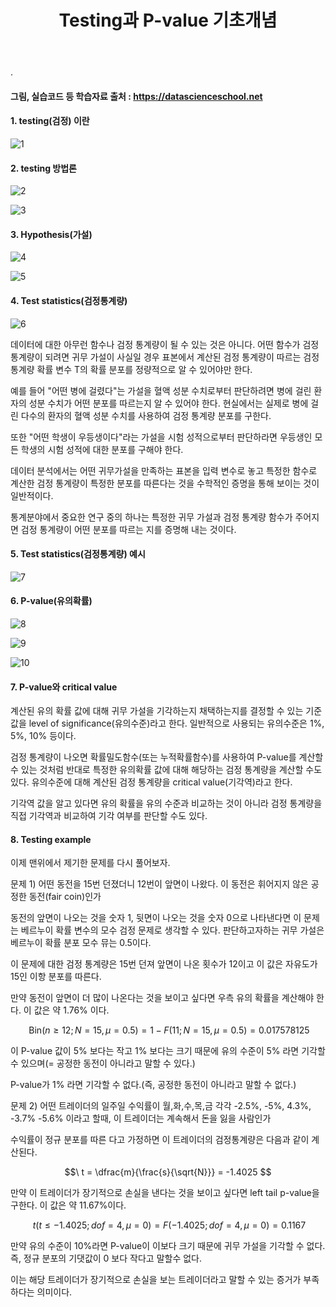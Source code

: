 ﻿---
layout: post
title: "Testing과 P-value 기초개념"
tags: [수학기초]
comments: true
---

.

#### 그림, 실습코드 등 학습자료 출처 : https://datascienceschool.net

#### 1. testing(검정) 이란

![1](https://user-images.githubusercontent.com/41605276/57006747-38d7db80-6c1e-11e9-85e1-b3dc10cb7b2e.jpg)

#### 2. testing 방법론

![2](https://user-images.githubusercontent.com/41605276/57006753-455c3400-6c1e-11e9-9e67-e1b3d0e0e2d2.jpg)

![3](https://user-images.githubusercontent.com/41605276/57006758-50af5f80-6c1e-11e9-81f7-bce6c9788450.jpg)

#### 3. Hypothesis(가설)

![4](https://user-images.githubusercontent.com/41605276/57006772-5ad15e00-6c1e-11e9-9b03-abe82642faff.jpg)

![5](https://user-images.githubusercontent.com/41605276/57006777-64f35c80-6c1e-11e9-966e-264fe55e035d.jpg)

#### 4. Test statistics(검정통계량)

![6](https://user-images.githubusercontent.com/41605276/57006783-72104b80-6c1e-11e9-886d-4585f24129b2.jpg)

데이터에 대한 아무런 함수나 검정 통계량이 될 수 있는 것은 아니다. 어떤 함수가 검정 통계량이 되려면 귀무 가설이 사실일 경우 표본에서 계산된 검정 통계량이 따르는 검정 통계량 확률 변수  T의 확률 분포를 정량적으로 알 수 있어야만 한다.

예를 들어 "어떤 병에 걸렸다"는 가설을 혈액 성분 수치로부터 판단하려면 병에 걸린 환자의 성분 수치가 어떤 분포를 따르는지 알 수 있어야 한다. 현실에서는 실제로 병에 걸린 다수의 환자의 혈액 성분 수치를 사용하여 검정 통계량 분포를 구한다. 

또한 "어떤 학생이 우등생이다"라는 가설을 시험 성적으로부터 판단하라면 우등생인 모든 학생의 시험 성적에 대한 분포를 구해야 한다.

데이터 분석에서는 어떤 귀무가설을 만족하는 표본을 입력 변수로 놓고 특정한 함수로 계산한 검정 통계량이 특정한 분포를 따른다는 것을 수학적인 증명을 통해 보이는 것이 일반적이다. 

통계분야에서 중요한 연구 중의 하나는 특정한 귀무 가설과 검정 통계량 함수가 주어지면 검정 통계량이 어떤 분포를 따르는 지를 증명해 내는 것이다.

#### 5. Test statistics(검정통계량) 예시

![7](https://user-images.githubusercontent.com/41605276/57006797-881e0c00-6c1e-11e9-8e4b-0dec4cbb3b90.jpg)

#### 6. P-value(유의확률)

![8](https://user-images.githubusercontent.com/41605276/57006806-9e2bcc80-6c1e-11e9-8cbd-57c91fe7996f.jpg)

![9](https://user-images.githubusercontent.com/41605276/57006812-aa178e80-6c1e-11e9-950e-1162d4798a33.jpg)

![10](https://user-images.githubusercontent.com/41605276/57006824-ba2f6e00-6c1e-11e9-82ab-f176fbfa2afb.png)

#### 7. P-value와 critical value

계산된 유의 확률 값에 대해 귀무 가설을 기각하는지 채택하는지를 결정할 수 있는 기준 값을 level of significance(유의수준)라고 한다. 일반적으로 사용되는 유의수준은 1%, 5%, 10% 등이다.

검정 통계량이 나오면 확률밀도함수(또는 누적확률함수)를 사용하여 P-value를 계산할 수 있는 것처럼 반대로 특정한 유의확률 값에 대해 해당하는 검정 통계량을 계산할 수도 있다. 유의수준에 대해 계산된 검정 통계량을 critical value(기각역)라고 한다.

기각역 값을 알고 있다면 유의 확률을 유의 수준과 비교하는 것이 아니라 검정 통계량을 직접 기각역과 비교하여 기각 여부를 판단할 수도 있다.

#### 8. Testing example

이제 맨위에서 제기한 문제를 다시 풀어보자.

문제 1) 어떤 동전을 15번 던졌더니 12번이 앞면이 나왔다. 이 동전은 휘어지지 않은 공정한 동전(fair coin)인가

동전의 앞면이 나오는 것을 숫자 1, 뒷면이 나오는 것을 숫자 0으로 나타낸다면 이 문제는 베르누이 확률 변수의 모수 검정 문제로 생각할 수 있다. 판단하고자하는 귀무 가설은 베르누이 확률 분포 모수 뮤는 0.5이다. 

이 문제에 대한 검정 통계량은 15번 던져 앞면이 나온 횟수가 12이고 이 값은 자유도가 15인 이항 분포를 따른다.

만약 동전이 앞면이 더 많이 나온다는 것을 보이고 싶다면 우측 유의 확률을 계산해야 한다. 이 값은 약 1.76% 이다.

$$\ \text{Bin}(n \geq 12;N=15, \mu=0.5) = 1 - F(11;N=15, \mu=0.5) = 0.017578125 $$

이 P-value 값이 5% 보다는 작고 1% 보다는 크기 때문에 유의 수준이 5% 라면 기각할 수 있으며(= 공정한 동전이 아니라고 말할 수 있다.) 

P-value가 1% 라면 기각할 수 없다.(즉, 공정한 동전이 아니라고 말할 수 없다.)

문제 2) 어떤 트레이더의 일주일 수익률이 월,화,수,목,금 각각 -2.5%, -5%, 4.3%, -3.7% -5.6% 이라고 할때, 이 트레이더는 계속해서 돈을 잃을 사람인가

수익률이 정규 분포를 따른 다고 가정하면 이 트레이더의 검정통계량은 다음과 같이 계산된다.

$$\ t = \dfrac{m}{\frac{s}{\sqrt{N}}} = -1.4025 $$

만약 이 트레이더가 장기적으로 손실을 낸다는 것을 보이고 싶다면 left tail p-value을 구한다. 이 값은 약 11.67%이다.

$$\ t(t\leq -1.4025;dof=4,\mu=0) = F(-1.4025;dof=4,\mu=0) = 0.1167 $$

만약 유의 수준이 10%라면 P-value이 이보다 크기 때문에 귀무 가설을 기각할 수 없다. 즉, 정규 분포의 기댓값이 0 보다 작다고 말할수 없다. 

이는 해당 트레이더가 장기적으로 손실을 보는 트레이더라고 말할 수 있는 증거가 부족하다는 의미이다.
